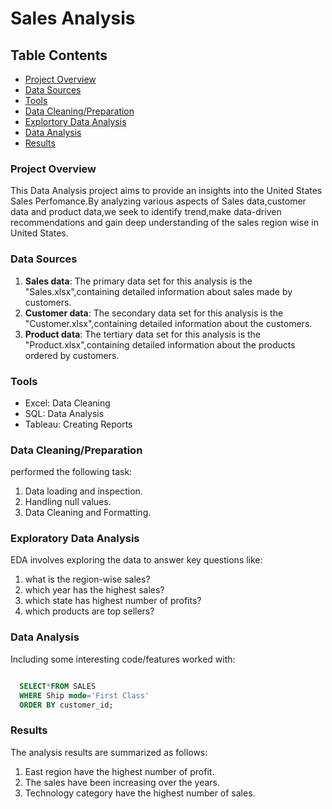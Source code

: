 # Sales Analysis

## Table Contents

-  [Project Overview](#project-overview)
-  [Data Sources](#data-sources)
-  [Tools](#tools)
-  [Data Cleaning/Preparation](#data-cleaningpreparation)
-  [Explortory Data Analysis](#exploratory-data-analysis)
-  [Data Analysis](#data-analysis)
-  [Results](#results)

### Project Overview

This Data Analysis project aims to provide an insights into the United States Sales Perfomance.By analyzing various aspects of Sales data,customer data and product data,we seek to identify trend,make data-driven recommendations and gain deep understanding of the sales region wise in United States.


### Data Sources

1. **Sales data**: The primary data set for this analysis is the "Sales.xlsx",containing detailed information about sales made by customers.
2. **Customer data**: The secondary data set for this analysis is the "Customer.xlsx",containing detailed information about the customers.
3. **Product data**: The tertiary data set for this analysis is the "Product.xlsx",containing detailed information about the products ordered by customers.

### Tools

  - Excel: Data Cleaning
  - SQL: Data Analysis
  - Tableau: Creating Reports

### Data Cleaning/Preparation

performed the following task:
1. Data loading and inspection.
2. Handling null values.
3. Data Cleaning and Formatting.

### Exploratory Data Analysis

 EDA involves exploring the data to answer key questions like:
 1. what is the region-wise sales?
 2. which year has the highest sales?
 3. which state has highest number of profits?
 4. which products are top sellers?

### Data Analysis

Including some interesting code/features worked with:

```sql

  SELECT*FROM SALES
  WHERE Ship mode='First Class'
  ORDER BY customer_id;

```

### Results

The analysis results are summarized as follows:
1. East region have the highest number of profit.
2. The sales have been increasing over the years.
3. Technology category have the highest number of sales.


